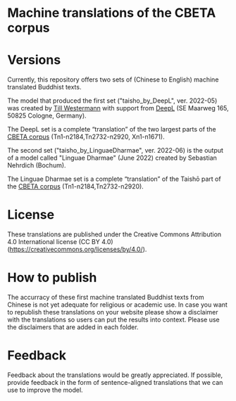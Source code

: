 # Machine translations of the CBETA corpus

# Versions
Currently, this repository offers two sets of (Chinese to English) machine translated Buddhist texts.

The model that produced the first set ("taisho_by_DeepL", ver. 2022-05) was created by [Till Westermann](https://www.linkedin.com/in/till-westermann-23ab3ba3?originalSubdomain=de) with support from [DeepL](https://www.deepl.com) (SE Maarweg 165, 50825 Cologne, Germany).

The DeepL set is a complete “translation” of the two largest parts of the [CBETA corpus](https://www.cbeta.org/) (Tn1-n2184,Tn2732-n2920, Xn1-n1671).


The second set ("taisho_by_LinguaeDharmae", ver. 2022-06) is the output of a model called "Linguae Dharmae" (June 2022) created by Sebastian Nehrdich (Bochum).

The Linguae Dharmae set is a complete “translation” of the Taishō part of the [CBETA corpus](https://www.cbeta.org/) (Tn1-n2184,Tn2732-n2920).


# License

These translations are published under the Creative Commons Attribution 4.0 International license (CC BY 4.0) (https://creativecommons.org/licenses/by/4.0/). 

# How to publish 
The accurracy of these first machine translated Buddhist texts from Chinese is not yet adequate for religious or academic use. In case you want to republish these translations on your website please show a disclaimer with the translations so users can put the results into context. Please use the disclaimers that are added in each folder.


# Feedback

Feedback about the translations would be greatly appreciated. If possible, provide feedback in the form of sentence-aligned translations that we can use to improve the model.
